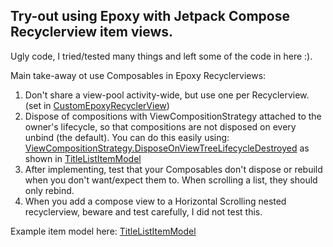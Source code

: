 ## Try-out using Epoxy with Jetpack Compose Recyclerview item views.

Ugly code, I tried/tested many things and left some of the code in here :).

Main take-away ot use Composables in Epoxy Recyclerviews:

1. Don't share a view-pool activity-wide, but use one per Recyclerview. (set
   in [CustomEpoxyRecyclerView](./app/src/main/java/nl/frank/jetpacktestapplication/epoxy/CustomEpoxyRecyclerView.kt))
2. Dispose of compositions with ViewCompositionStrategy attached to the owner's lifecycle, so that
   compositions are not disposed on every unbind (the default). You can do this easily using:
   [ViewCompositionStrategy.DisposeOnViewTreeLifecycleDestroyed](https://developer.android.com/reference/kotlin/androidx/compose/ui/platform/ViewCompositionStrategy.DisposeOnDetachedFromWindow?hl=nl)
   as shown
   in [TitleListItemModel](./app/src/main/java/nl/frank/jetpacktestapplication/ui/TitleListItemModel.kt)
3. After implementing, test that your Composables don't dispose or rebuild when you don't
   want/expect them to. When scrolling a list, they should only rebind.
4. When you add a compose view to a Horizontal Scrolling nested recyclerview, beware and test
   carefully, I did not test this.

Example item model
here: [TitleListItemModel](./app/src/main/java/nl/frank/jetpacktestapplication/ui/TitleListItemModel.kt)
